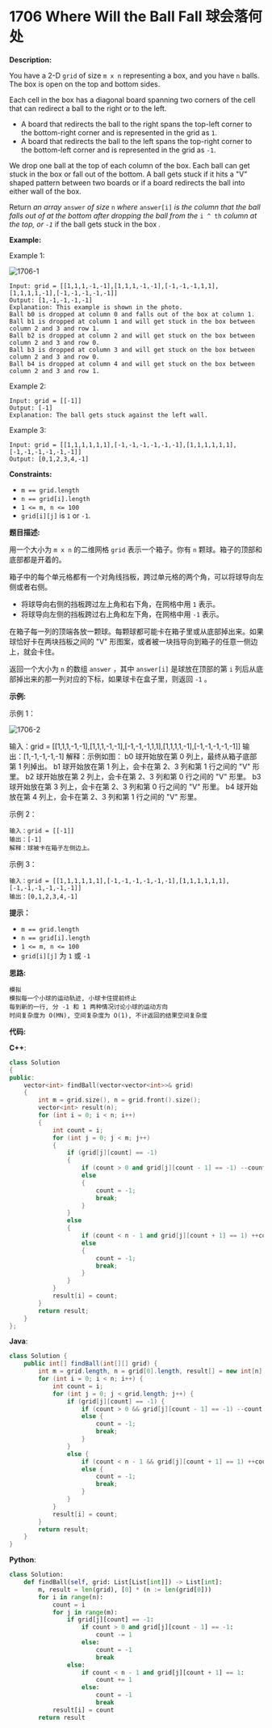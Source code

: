 # 1706 Where Will the Ball Fall 球会落何处

__Description:__

You have a 2-D `grid` of size `m x n` representing a box, and you have `n` balls. The box is open on the top and bottom sides.

Each cell in the box has a diagonal board spanning two corners of the cell that can redirect a ball to the right or to the left.

- A board that redirects the ball to the right spans the top-left corner to the bottom-right corner and is represented in the grid as `1`.
- A board that redirects the ball to the left spans the top-right corner to the bottom-left corner and is represented in the grid as `-1`.

We drop one ball at the top of each column of the box. Each ball can get stuck in the box or fall out of the bottom. A ball gets stuck if it hits a "V" shaped pattern between two boards or if a board redirects the ball into either wall of the box.

Return _an array_ `answer` _of size_ `n` _where_ `answer[i]` _is the column that the ball falls out of at the bottom after dropping the ball from the_ `i ^ th` _column at the top, or `-1`_ if the ball gets stuck in the box _._

__Example:__

Example 1:

![1706-1](https://assets.leetcode.com/uploads/2019/09/26/ball.jpg)

```text
Input: grid = [[1,1,1,-1,-1],[1,1,1,-1,-1],[-1,-1,-1,1,1],[1,1,1,1,-1],[-1,-1,-1,-1,-1]]
Output: [1,-1,-1,-1,-1]
Explanation: This example is shown in the photo.
Ball b0 is dropped at column 0 and falls out of the box at column 1.
Ball b1 is dropped at column 1 and will get stuck in the box between column 2 and 3 and row 1.
Ball b2 is dropped at column 2 and will get stuck on the box between column 2 and 3 and row 0.
Ball b3 is dropped at column 3 and will get stuck on the box between column 2 and 3 and row 0.
Ball b4 is dropped at column 4 and will get stuck on the box between column 2 and 3 and row 1.
```

Example 2:

```text
Input: grid = [[-1]]
Output: [-1]
Explanation: The ball gets stuck against the left wall.
```

Example 3:

```text
Input: grid = [[1,1,1,1,1,1],[-1,-1,-1,-1,-1,-1],[1,1,1,1,1,1],[-1,-1,-1,-1,-1,-1]]
Output: [0,1,2,3,4,-1]
```

__Constraints:__

- `m == grid.length`
- `n == grid[i].length`
- `1 <= m, n <= 100`
- `grid[i][j]` is `1` or `-1`.

__题目描述:__

用一个大小为 `m x n` 的二维网格 `grid` 表示一个箱子。你有 `n` 颗球。箱子的顶部和底部都是开着的。

箱子中的每个单元格都有一个对角线挡板，跨过单元格的两个角，可以将球导向左侧或者右侧。

- 将球导向右侧的挡板跨过左上角和右下角，在网格中用 `1` 表示。
- 将球导向左侧的挡板跨过右上角和左下角，在网格中用 `-1` 表示。

在箱子每一列的顶端各放一颗球。每颗球都可能卡在箱子里或从底部掉出来。如果球恰好卡在两块挡板之间的 "V" 形图案，或者被一块挡导向到箱子的任意一侧边上，就会卡住。

返回一个大小为 `n` 的数组 `answer` ，其中 `answer[i]` 是球放在顶部的第 `i` 列后从底部掉出来的那一列对应的下标，如果球卡在盒子里，则返回 `-1` 。

__示例:__

示例 1：

![1706-2](https://assets.leetcode-cn.com/aliyun-lc-upload/uploads/2020/12/26/ball.jpg)

输入：grid = [[1,1,1,-1,-1],[1,1,1,-1,-1],[-1,-1,-1,1,1],[1,1,1,1,-1],[-1,-1,-1,-1,-1]]
输出：[1,-1,-1,-1,-1]
解释：示例如图：
b0 球开始放在第 0 列上，最终从箱子底部第 1 列掉出。
b1 球开始放在第 1 列上，会卡在第 2、3 列和第 1 行之间的 "V" 形里。
b2 球开始放在第 2 列上，会卡在第 2、3 列和第 0 行之间的 "V" 形里。
b3 球开始放在第 3 列上，会卡在第 2、3 列和第 0 行之间的 "V" 形里。
b4 球开始放在第 4 列上，会卡在第 2、3 列和第 1 行之间的 "V" 形里。

示例 2：

```text
输入：grid = [[-1]]
输出：[-1]
解释：球被卡在箱子左侧边上。
```

示例 3：

```text
输入：grid = [[1,1,1,1,1,1],[-1,-1,-1,-1,-1,-1],[1,1,1,1,1,1],[-1,-1,-1,-1,-1,-1]]
输出：[0,1,2,3,4,-1]
```

__提示：__

- `m == grid.length`
- `n == grid[i].length`
- `1 <= m, n <= 100`
- `grid[i][j]` 为 `1` 或 `-1`

__思路:__

```text
模拟
模拟每一个小球的运动轨迹, 小球卡住提前终止
每到新的一行, 分 -1 和 1 两种情况讨论小球的运动方向
时间复杂度为 O(MN), 空间复杂度为 O(1), 不计返回的结果空间复杂度
```

__代码:__

__C++__:

```C++
class Solution 
{
public:
    vector<int> findBall(vector<vector<int>>& grid) 
    {
        int m = grid.size(), n = grid.front().size();
        vector<int> result(n);
        for (int i = 0; i < n; i++) 
        {
            int count = i;
            for (int j = 0; j < m; j++) 
            {
                if (grid[j][count] == -1) 
                {
                    if (count > 0 and grid[j][count - 1] == -1) --count;
                    else 
                    {
                        count = -1;
                        break;
                    }
                }
                else 
                {
                    if (count < n - 1 and grid[j][count + 1] == 1) ++count;
                    else 
                    {
                        count = -1;
                        break;
                    }
                }
            }
            result[i] = count;
        }
        return result;
    }
};
```

__Java__:

```Java
class Solution {
    public int[] findBall(int[][] grid) {
        int m = grid.length, n = grid[0].length, result[] = new int[n];
        for (int i = 0; i < n; i++) {
            int count = i;
            for (int j = 0; j < grid.length; j++) {
                if (grid[j][count] == -1) {
                    if (count > 0 && grid[j][count - 1] == -1) --count;
                    else {
                        count = -1;
                        break;
                    }
                }
                else {
                    if (count < n - 1 && grid[j][count + 1] == 1) ++count;
                    else {
                        count = -1;
                        break;
                    }
                }
            }
            result[i] = count;
        }
        return result;
    }
}
```

__Python__:

```Python
class Solution:
    def findBall(self, grid: List[List[int]]) -> List[int]:
        m, result = len(grid), [0] * (n := len(grid[0]))
        for i in range(n):
            count = i
            for j in range(m):
                if grid[j][count] == -1:
                    if count > 0 and grid[j][count - 1] == -1:
                        count -= 1
                    else:
                        count = -1
                        break
                else:
                    if count < n - 1 and grid[j][count + 1] == 1:
                        count += 1
                    else:
                        count = -1
                        break
            result[i] = count
        return result
```
